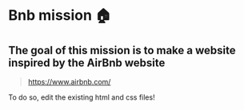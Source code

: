 # Bnb mission 🏠

## The goal of this mission is to make a website inspired by the AirBnb website
> https://www.airbnb.com/

To do so, edit the existing html and css files!
